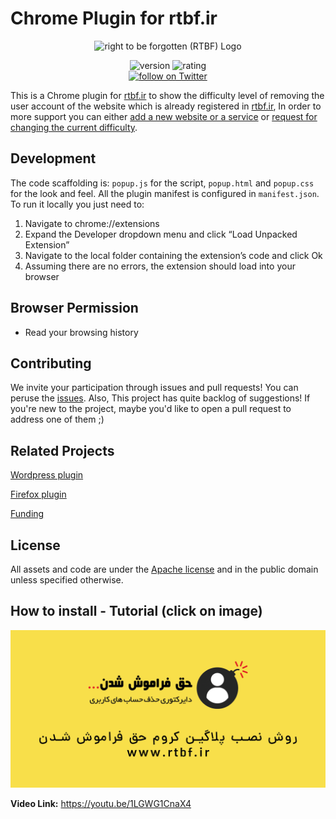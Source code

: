# Chrome Plugin for rtbf.ir

<p align="center">
   <img src="https://raw.githubusercontent.com/rtbf-ir/rtbf.ir/main/logo-readme.png" alt="right to be forgotten (RTBF) Logo">
</p>

<p align="center">
    <img src="https://img.shields.io/badge/version-1.0.0-blue" alt="version">
    <img src="https://img.shields.io/badge/Chrome Web Store extension rating-★★★★☆-brightgreen" alt="rating">
    <br/>
    <a href="https://twitter.com/intent/follow?screen_name=rtbf_ir">
        <img src="https://img.shields.io/twitter/follow/rtbf_ir?style=social"
            alt="follow on Twitter">
    </a>
</p>


This is a Chrome plugin for [rtbf.ir][rtbf.ir] to show the difficulty
level of removing the user account of the website which is already registered 
in [rtbf.ir][rtbf.ir], In order to more support you can either [add a new website 
or a service][add new website] or [request for changing the current difficulty][edit website].

[add new website]: https://github.com/rtbf-ir/rtbf.ir/issues/new?assignees=amirshnll%2C+Matin-B&labels=new+website%2Fservice&template=---------------------------.md&title=new+website%2Fservice
[edit website]: https://github.com/rtbf-ir/rtbf.ir/issues/new?assignees=amirshnll%2C+Matin-B&labels=clarify&template=------------------------.md&title=
[rtbf.ir]: https://rtbf.ir

## Development

The code scaffolding is:
`popup.js` for the script, `popup.html` and `popup.css` 
for the look and feel. All the plugin manifest is configured in
`manifest.json`. 
To run it locally you just need to:

1. Navigate to chrome://extensions 
2. Expand the Developer dropdown menu and click “Load Unpacked Extension”
3. Navigate to the local folder containing the extension’s code and click Ok
4. Assuming there are no errors, the extension should load into your browser

## Browser Permission

- Read your browsing history

[Chrome Web Store]: https://chrome.google.com/webstore/category/extensions?authuser=1&gclid=Cj0KCQjwjN-SBhCkARIsACsrBz5ZueYGF_51GvXFmE-kUZ53-IClozoL0IkSlxfMdrkndfNuv_5EgdAaAo_XEALw_wcB

## Contributing

We invite your participation through issues and pull requests!
You can peruse the [issues][issues].
Also, This project has quite backlog of suggestions! If you're new to the project,
maybe you'd like to open a pull request to address one of them ;)

[issues]: https://github.com/rtbf-ir/chrome-plugin/issues

## Related Projects

[Wordpress plugin][Wordpress plugin]

[Firefox plugin][Firefox plugin]

[Funding][Funding]


[Wordpress plugin]: https://github.com/rtbf-ir/wordpress-plugin
[Firefox plugin]: https://github.com/rtbf-ir/firefox-plugin
[Funding]: https://github.com/rtbf-ir/.github


## License

All assets and code are under the [Apache license](LICENSE) and in the public
domain unless specified otherwise.

## How to install - Tutorial (click on image)
[![](chrome.png)](https://youtu.be/1LGWG1CnaX4)

**Video Link:** https://youtu.be/1LGWG1CnaX4
